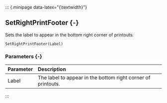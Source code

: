 ::: {.minipage data-latex="{\textwidth}"}
## SetRightPrintFooter {-}

Sets the label to appear in the bottom right corner of printouts.

```{sql}
SetRightPrintFooter(Label)
```

### Parameters {-}

**Parameter** | **Description**
| :-- | :-- |
Label | The label to appear in the bottom right corner of printouts.
:::